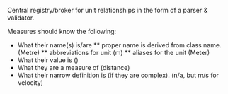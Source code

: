 Central registry/broker for unit relationships in the form of a parser & validator.

Measures should know the following:
* What their name(s) is/are
** proper name is derived from class name. 					(Metre)
** abbreviations for unit									(m)
** aliases for the unit										(Meter)
* What their value is										()
* What they are a measure of								(distance)
* What their narrow definition is (if they are complex).	(n/a, but m/s for velocity)

